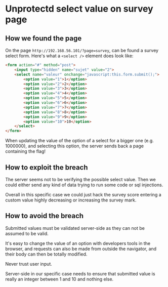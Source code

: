 # Unprotectd select value on survey page

## How we found the page

On the page `http://192.168.56.101/?page=survey`, can be found a survey select form. Here's what a `<select />` element does look like:

```html
<form action="#" method="post">
    <input type="hidden" name="sujet" value="2">
    <select name="valeur" onchange="javascript:this.form.submit();">
        <option value="1">1</option>
        <option value="2">2</option>
        <option value="3">3</option>
        <option value="4">4</option>
        <option value="5">5</option>
        <option value="6">6</option>
        <option value="7">7</option>
        <option value="8">8</option>
        <option value="9">9</option>
        <option value="10">10</option>
    </select>
</form>
```

When updating the value of the option of a select for a bigger one (e.g. 1000000), and selecting this option, the server sends back a page containing the flag!

## How to exploit the breach

The server seems not to be verifying the possible select value. Then we could either send any kind of data trying to run some code or sql injections.

Overall in this specific case we could just hack the survey score entering a custom value highly decreasing or increasing the survey mark. 

## How to avoid the breach

Submitted values must be validated server-side as they can not be assumed to be valid. 

It's easy to change the value of an option with developers tools in the browser, and requests can also be made from outside the navigator, and their body can then be totally modified.

Never trust user input.

Server-side in our specific case needs to ensure that submitted value is really an integer between 1 and 10 and nothing else.
